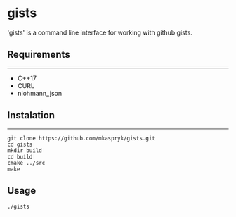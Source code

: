 # gists
'gists' is a command line interface for working with github gists. 
## Requirements
---
- C++17
- CURL
- nlohmann_json
## Instalation
---
```shell
git clone https://github.com/mkaspryk/gists.git
cd gists
mkdir build
cd build
cmake ../src
make
```
## Usage
`./gists`
